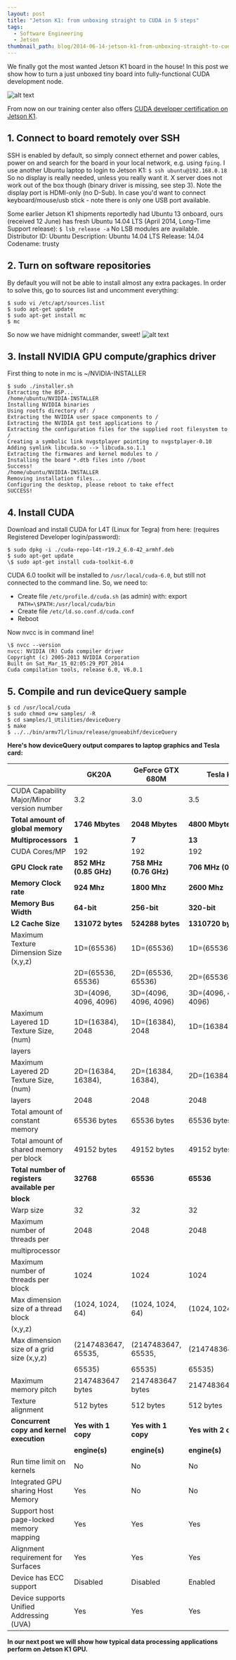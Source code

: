 ```yaml
---
layout: post
title: "Jetson K1: from unboxing straight to CUDA in 5 steps"
tags:
  - Software Engineering
  - Jetson
thumbnail_path: blog/2014-06-14-jetson-k1-from-unboxing-straight-to-cuda-in-5-steps/jetson-k1-box.jpg
---
```


We finally got the most wanted Jetson K1 board in the house! In this post we show how to turn a just unboxed tiny board into fully-functional CUDA development node.

![alt text](\assets\img\blog\2014-06-14-jetson-k1-from-unboxing-straight-to-cuda-in-5-steps/jetson-k1-box.jpg "Logo Title Text 1")

From now on our training center also offers [CUDA developer certification on Jetson K1](https://parallel-computing.pro/index.php/certification).

## 1. Connect to board remotely over SSH

SSH is enabled by default, so simply connect ethernet and power cables, power on and search for the board in your local network, e.g. using `fping`. I use another Ubuntu laptop to login to Jetson K1:
`$ ssh ubuntu@192.168.0.18`
So no display is really needed, unless you really want it. X server does not work out of the box though (binary driver is missing, see step 3). Note the display port is HDMI-only (no D-Sub). In case you'd want to connect keyboard/mouse/usb stick - note there is only one USB port available.

Some earlier Jetson K1 shipments reportedly had Ubuntu 13 onboard, ours (received 12 June) has fresh Ubuntu 14.04 LTS (April 2014, Long-Time Support release):
`$ lsb_release -a`
No LSB modules are available.
Distributor ID: Ubuntu
Description: Ubuntu 14.04 LTS
Release: 14.04
Codename: trusty

## 2. Turn on software repositories

By default you will not be able to install almost any extra packages. In order to solve this, go to sources list and uncomment everything:

```
$ sudo vi /etc/apt/sources.list
$ sudo apt-get update
$ sudo apt-get install mc
$ mc
```

So now we have midnight commander, sweet!
![alt text](\assets\img\blog\2014-06-14-jetson-k1-from-unboxing-straight-to-cuda-in-5-steps/jetson-k1-mc.png "Logo Title Text 1")

## 3. Install NVIDIA GPU compute/graphics driver

First thing to note in mc is ~/NVIDIA-INSTALLER

```
$ sudo ./installer.sh
Extracting the BSP...
/home/ubuntu/NVIDIA-INSTALLER
Installing NVIDIA binaries
Using rootfs directory of: /
Extracting the NVIDIA user space components to /
Extracting the NVIDIA gst test applications to /
Extracting the configuration files for the supplied root filesystem to /
Creating a symbolic link nvgstplayer pointing to nvgstplayer-0.10
Adding symlink libcuda.so --> libcuda.so.1.1
Extracting the firmwares and kernel modules to /
Installing the board *.dtb files into //boot
Success!
/home/ubuntu/NVIDIA-INSTALLER
Removing installation files...
Configuring the desktop, please reboot to take effect
SUCCESS!
```

## 4. Install CUDA

Download and install CUDA for L4T (Linux for Tegra) from here: [](https://developer.nvidia.com/rdp/assets/cuda-l4t-r192) (requires Registered Developer login/password):

```
$ sudo dpkg -i ./cuda-repo-l4t-r19.2_6.0-42_armhf.deb
$ sudo apt-get update
\$ sudo apt-get install cuda-toolkit-6.0
```

CUDA 6.0 toolkit will be installed to `/usr/local/cuda-6.0`, but still not connected to the command line. So, we need to:

- Create file `/etc/profile.d/cuda.sh` (as admin) with: export `PATH=\$PATH:/usr/local/cuda/bin`
- Create file `/etc/ld.so.conf.d/cuda.conf`
- Reboot

Now nvcc is in command line!

```
\$ nvcc --version
nvcc: NVIDIA (R) Cuda compiler driver
Copyright (c) 2005-2013 NVIDIA Corporation
Built on Sat_Mar_15_02:05:29_PDT_2014
Cuda compilation tools, release 6.0, V6.0.1
```

## 5. Compile and run deviceQuery sample

```
$ cd /usr/local/cuda
$ sudo chmod o+w samples/ -R
$ cd samples/1_Utilities/deviceQuery
$ make
$ ../../bin/armv7l/linux/release/gnueabihf/deviceQuery
```

**Here's how deviceQuery output compares to laptop graphics and Tesla card:**

|                                             | **GK20A**              | **GeForce GTX 680M**   | **Tesla K20c**         |
| ------------------------------------------- | ---------------------- | ---------------------- | ---------------------- |
| CUDA Capability Major/Minor version number  | 3.2                    | 3.0                    | 3.5                    |
| **Total amount of global memory**           | **1746 Mbytes**        | **2048 Mbytes**        | **4800 Mbytes**        |
| **Multiprocessors**                         | **1**                  | **7**                  | **13**                 |
| CUDA Cores/MP                               | 192                    | 192                    | 192                    |
| **GPU Clock rate**                          | **852 MHz (0.85 GHz)** | **758 MHz (0.76 GHz)** | **706 MHz (0.71 GHz)** |
| **Memory Clock rate**                       | **924 Mhz**            | **1800 Mhz**           | **2600 Mhz**           |
| **Memory Bus Width**                        | **64-bit**             | **256-bit**            | **320-bit**            |
| **L2 Cache Size**                           | **131072 bytes**       | **524288 bytes**       | **1310720 bytes**      |
| Maximum Texture Dimension Size (x,y,z)      | 1D=(65536)             | 1D=(65536)             | 1D=(65536)             |
|                                             | 2D=(65536, 65536)      | 2D=(65536, 65536)      | 2D=(65536, 65536)      |
|                                             | 3D=(4096, 4096, 4096)  | 3D=(4096, 4096, 4096)  | 3D=(4096, 4096, 4096)  |
| Maximum Layered 1D Texture Size, (num)      | 1D=(16384), 2048       | 1D=(16384), 2048       | 1D=(16384), 2048       |
| layers                                      |                        |                        |                        |
| Maximum Layered 2D Texture Size, (num)      | 2D=(16384, 16384),     | 2D=(16384, 16384),     | 2D=(16384, 16384),     |
| layers                                      | 2048                   | 2048                   | 2048                   |
| Total amount of constant memory             | 65536 bytes            | 65536 bytes            | 65536 bytes            |
| Total amount of shared memory per block     | 49152 bytes            | 49152 bytes            | 49152 bytes            |
| **Total number of registers available per** | **32768**              | **65536**              | **65536**              |
| **block**                                   |                        |                        |                        |
| Warp size                                   | 32                     | 32                     | 32                     |
| Maximum number of threads per               | 2048                   | 2048                   | 2048                   |
| multiprocessor                              |                        |                        |                        |
| Maximum number of threads per block         | 1024                   | 1024                   | 1024                   |
| Max dimension size of a thread block        | (1024, 1024, 64)       | (1024, 1024, 64)       | (1024, 1024, 64)       |
| (x,y,z)                                     |                        |                        |                        |
| Max dimension size of a grid size (x,y,z)   | (2147483647, 65535,    | (2147483647, 65535,    | (2147483647,65535,     |
|                                             | 65535)                 | 65535)                 | 65535)                 |
| Maximum memory pitch                        | 2147483647 bytes       | 2147483647 bytes       | 2147483647 bytes       |
| Texture alignment                           | 512 bytes              | 512 bytes              | 512 bytes              |
| **Concurrent copy and kernel execution**    | **Yes with 1 copy**    | **Yes with 1 copy**    | **Yes with 2 copy**    |
|                                             | **engine(s)**          | **engine(s)**          | **engine(s)**          |
| Run time limit on kernels                   | No                     | No                     | No                     |
| Integrated GPU sharing Host Memory          | Yes                    | No                     | No                     |
| Support host page-locked memory mapping     | Yes                    | Yes                    | Yes                    |
| Alignment requirement for Surfaces          | Yes                    | Yes                    | Yes                    |
| Device has ECC support                      | Disabled               | Disabled               | Enabled                |
| Device supports Unified Addressing (UVA)    | Yes                    | Yes                    | Yes                    |

**In our next post we will show how typical data processing applications perform on Jetson K1 GPU.**

